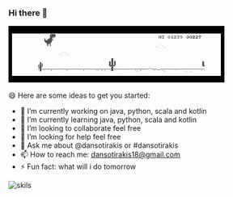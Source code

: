 ### Hi there 👋

<!--
**dansotirakis/dansotirakis** is a ✨ _special_ ✨ repository because its `README.md` (this file) appears on your GitHub profile.
-->

![run](https://github.com/dansotirakis/dansotirakis/blob/master/01.gif)

😄 Here are some ideas to get you started:

- 🔭 I’m currently working on java, python, scala and kotlin
- 🌱 I’m currently learning java, python, scala and kotlin
- 👯 I’m looking to collaborate feel free
- 🤔 I’m looking for help feel free
- 💬 Ask me about @dansotirakis or #dansotirakis
- 📫 How to reach me: dansotirakis18@gmail.com
- ⚡ Fun fact: what will i do tomorrow

![skils](https://cr-skills-chart-widget.azurewebsites.net/api/api?username=dansotirakis)
